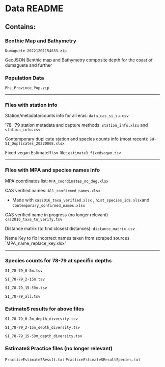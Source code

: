 # Data README #

## Contains: ###

### Benthic Map and Bathymetry ###

`Dumaguete-20221201154633.zip`

GeoJSON Benthic map and Bathymetry composite depth for the coast of dumaguete and further


### Population Data ###

`PhL_Province_Pop.zip`

 ---

### Files with station info ###

Station/metadata/counts info for all eras: `data_cas_si_su.csv`

'78-'79 station metadata and capture methods: `station_info.xlsx` and  `station_info.csv`

Contemporary duplicate station and species counts info (most recent): `SU-SI_Duplicates_20220808.xlsx`

Fixed vegan EstimateR tsv file: `estimateR_fixedvegan.tsv`

---

### Files with MPA and species names info ###

MPA coordinates list: `MPA_coordinates_no_deg.xlsx`

CAS verified names: `All_confirmed_names.xlsx`
* Made with `cas2016_taxa_verified.xlsx` , `hist_species_ids.xlsx`and `Contemporary_confirmed_names.xlsx`

CAS verified name in progress (no longer relevant)
`cas2016_taxa_to_verify.tsv`

Distance matrix (to find closest distances): `distance_matrix.csv`

Name Key to fix incorrect names taken from scraped sources
`MPA_name_replace_key.xlsx'

---

### Species counts for 78-79 at specific depths ###
`SI_78-79_0-2m.tsv`

`SI_78-79_2-15m.tsv`

`SI_78-79_15-50m.tsv`

`SI_78-79_all.tsv`


### EstimateS results for above files ###
`SI_78-79_0-2m_depth_diversity.tsv`

`SI_78-79_2-15m_depth_diversity.tsv`

`SI_78-79_15-50m_depth_diversity.tsv`


### EstimateS Practice files (no longer relevant)
`PracticeEstimateSResult.txt`
`PracticeEstimateSResultSpecies.txt`

